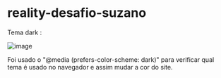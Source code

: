 # reality-desafio-suzano

Tema dark :

![image](https://user-images.githubusercontent.com/81261373/162582103-c5bce72b-18d9-4c4b-8daa-d6a6c90eb858.png)


Foi usado o "@media (prefers-color-scheme: dark)" para verificar qual tema é usado no navegador
e assim mudar a cor do site.
